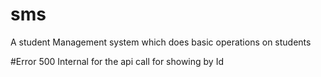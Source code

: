 # sms

A student Management system which does basic operations on students

#Error 500 Internal for the api call for showing by Id
